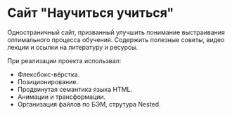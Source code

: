 # Сайт "Научиться учиться"

Одностраничный сайт, призванный улучшить понимание выстраивания оптимального процесса обучения. Содержить полезные советы, видео лекции и ссылки на литературу и ресурсы.

При реализации проекта использвал:
* Флексбокс-вёрстка.
* Позиционирование.
* Продвинутая семантика языка HTML.
* Анимации и трансформации.
* Организация файлов по БЭМ, струтура Nested.